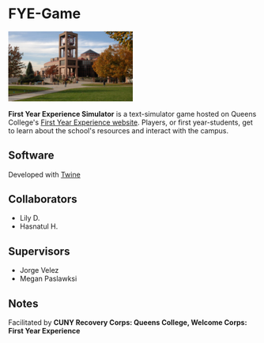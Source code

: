 # FYE-Game

<img src='Queens_College.jpeg' title='Queens College Campus' width='50%' alt='Queens College Campus' />

**First Year Experience Simulator** is a text-simulator game hosted on Queens College's [First Year Experience website](https://fye.qc.cuny.edu/). Players, or first year-students, get to learn about the school's resources and interact with the campus.

## Software

Developed with [Twine](https://twinery.org/)

## Collaborators

- Lily D.
- Hasnatul H.

## Supervisors
- Jorge Velez
- Megan Paslawksi

## Notes

Facilitated by **CUNY Recovery Corps: Queens College, Welcome Corps: First Year Experience**
